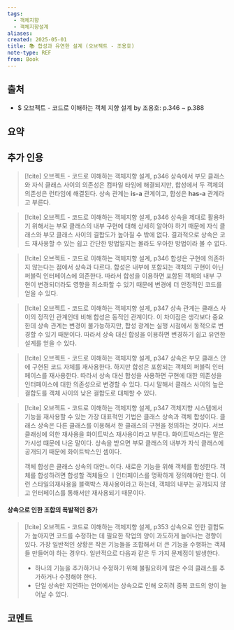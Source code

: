 ```yaml
---
tags:
  - 객체지향
  - 객체지향설계
aliases: 
created: 2025-05-01
title: 📚 합성과 유연한 설계 (오브젝트 - 조용호)
note-type: REF
from: Book
---
```


## 출처

- $ 오브젝트 - 코드로 이해하는 객체 지향 설계 by 조용호: p.346 ~ p.388

## 요약



## 추가 인용

>[!cite] 오브젝트 - 코드로 이해하는 객체지향 설계, p346
>상속에서 부모 클래스와 자식 클래스 사이의 의존성은 컴파일 타임에 해결되지만, 합성에서 두 객체의 의존성은 런타임에 해결된다. 상속 관계는 **is-a** 관계이고, 합성은 **has-a** 관계라고 부른다.

>[!cite] 오브젝트 - 코드로 이해하는 객체지향 설계, p346
>상속을 제대로 활용하기 위해서는 부모 클래스의 내부 구현에 대해 상세히 알아야 하기 때문에 자식 클래스와 부모 클래스 사이의 결합도가 높아질 수 밖에 없다. 결과적으로 상속은 코드 재사용할 수 있는 쉽고 간단한 방법일지는 몰라도 우아한 방법이라 볼 수 없다.

>[!cite] 오브젝트 - 코드로 이해하는 객체지향 설계, p346
>합성은 구현에 의존하지 않는다는 점에서 상속과 다르다. 합성은 내부에 포함되는 객체의 구현이 아닌 퍼블릭 인터페이스에 의존한다. 따라서 합성을 이용하면 포함된 객체의 내부 구현이 변경되더라도 영향을 최소화할 수 있기 때문에 변경에 더 안정적인 코드를 얻을 수 있다.

>[!cite] 오브젝트 - 코드로 이해하는 객체지향 설계, p347
>상속 관계는 클래스 사이의 정적인 관계인데 비해 합성은 동적인 관계이다. 이 차이점은 생각보다 중요한데 상속 관계는 변경이 불가능하지만, 합성 광계는 실행 시점에서 동적으로 변경할 수 있기 때문이다. 따라서 상속 대신 합성을 이용하면 변경하기 쉽고 유연한 설계를 얻을 수 있다.

>[!cite] 오브젝트 - 코드로 이해하는 객체지향 설계, p347
>상속은 부모 클래스 안에 구현된 코드 자체를 재사용한다. 하지만 합성은 포함되는 객체의 퍼블릭 인터페이스를 재사용한다. 따라서 상속 대신 합성을 사용하면 구현에 대한 의존성을 인터페이스에 대한 의존성으로 변경할 수 있다. 다시 말해서 클래스 사이의 높은 결합도를 객체 사이의 낮은 결합도로 대체할 수 있다.

>[!cite] 오브젝트 - 코드로 이해하는 객체지향 설계, p347
>객체지향 시스템에서 기능을 재사용할 수 있는 가장 대표적인 기법은 클래스 상속과 객체 합성이다. 클래스 상속은 다른 클래스를 이용해서 한 클래스의 구현을 정의하는 것이다. 서브 클래싱에 의한 재사용을 화이트박스 재사용이라고 부른다. 화이트박스라는 말은 가시성 떄문에 나온 말이다. 상속을 받으면 부모 클래스의 내부가 자식 클래스에 공개되기 때문에 화이트박스인 셈이다. 
>
>객체 합성은 클래스 상속의 대안ㄴ이다. 새로운 기능을 위해 객체를 합성한다. 객체를 합성하려면 합성할 객체들으 ㅣ인터페이스를 명확하게 정의해야만 한다. 이런 스타일의재사용을 블랙박스 재사용이라고 하는데, 객체의 내부는 공개되지 않고 인터페이스를 통해서만 재사용되기 때문이다.

#### 상속으로 인한 조합의 폭발적인 증가

>[!cite] 오브젝트 - 코드로 이해하는 객체지향 설계, p353
>상속으로 인한 결합도가 높아지면 코드를 수정하는 데 필요한 작업의 양이 과도하게 늘어나는 경향이 있다. 가장 일반적인 상황은 작은 기능들을 조합해서 더 큰 기능을 수행하는 객체들 만들어야 하는 경우다. 일반적으로 다음과 같은 두 가지 문제점이 발생한다.
>- 하나의 기능을 추가하거나 수정하기 위해 불필요하게 많은 수의 클래스를 추가하거나 수정해야 한다.
>- 단일 상속만 지언하는 언어에서는 상속으로 인해 오히려 중복 코드의 양이 늘어날 수 있다.
>



## 코멘트